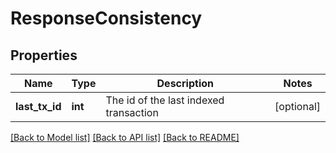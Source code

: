 # ResponseConsistency

## Properties
Name | Type | Description | Notes
------------ | ------------- | ------------- | -------------
**last_tx_id** | **int** | The id of the last indexed transaction | [optional] 

[[Back to Model list]](../README.md#documentation-for-models) [[Back to API list]](../README.md#documentation-for-api-endpoints) [[Back to README]](../README.md)

